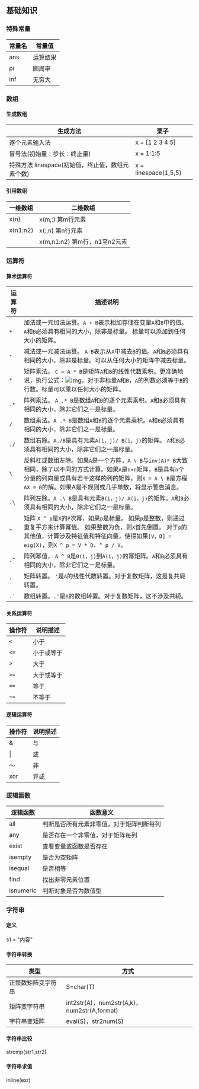 ## 基础知识

### 特殊常量

| 常量名  | 常量值  |
| ---- | ---- |
| ans  | 运算结果 |
| pi   | 圆周率  |
| inf  | 无穷大  |

### 数组

#### 生成数组

| 生成方法                           | 栗子                   |
| ------------------------------ | -------------------- |
| 逐个元素输入法                        | x = [1 2 3 4 5]      |
| 冒号法(初始量：步长：终止量)                | x = 1:1:5            |
| 特殊方法 linespace(初始值，终止值，数组元素个数) | x = linespace(1,5,5) |

#### 引用数组

| 一维数组     | 二维数组                   |
| -------- | ---------------------- |
| x(n)     | x(m,:) 第m行元素           |
| x(n1:n2) | x(:,n) 第n行元素           |
|          | x(m,n1:n2) 第m行，n1至n2元素 |

### 运算符

#### 算术运算符

| 运算符  | 描述说明                                     |
| ---- | ---------------------------------------- |
| `+`  | 加法或一元加法运算。`A + B`表示相加存储在变量`A`和`B`中的值。`A`和`B`必须具有相同的大小，除非是标量。 标量可以添加到任何大小的矩阵。 |
| `-`  | 减法或一元减法运算。 `A-B`表示从`A`中减去`B`的值。`A`和`B`必须具有相同的大小，除非是标量。可以从任何大小的矩阵中减去标量。 |
| `*`  | 矩阵乘法。 `C = A * B`是矩阵`A`和`B`的线性代数乘积。更准确地说，执行公式：![img](http://www.yiibai.com/uploads/images/201709/3009/741170918_87743.jpg)，对于非标量`A`和`B`，`A`的列数必须等于`B`的行数。标量可以乘以任何大小的矩阵。 |
| `.*` | 阵列乘法。 `A .* B`是数组`A`和`B`的逐个元素乘积。`A`和`B`必须具有相同的大小，除非它们之一是标量。 |
| `/`  | 数组乘法。`A .* B`是数组`A`和`B`的逐个元素乘积。`A`和`B`必须具有相同的大小，除非它们之一是标量。 |
| `./` | 数组右除。`A./B`是具有元素`A(i，j)/ B(i，j)`的矩阵。 `A`和`B`必须具有相同的大小，除非它们之一是标量。 |
| `\`  | 反斜杠或数组左除。如果`A`是一个方阵，`A \ B`与`inv(A)* B`大致相同，除了以不同的方式计算。如果`A`是`n×n`矩阵，`B`是具有`n`个分量的列向量或具有若干这样的列的矩阵，则`X = A \ B`是方程`AX = B`的解。如果A是不规则或几乎单数，将显示警告消息。 |
| `.\` | 阵列左除。`A .\ B`是具有元素`B(i，j)/ A(i，j)`的矩阵。`A`和`B`必须具有相同的大小，除非它们之一是标量。 |
| `^`  | 矩阵 `X ^ p`是`X`的`P`次幂，如果`p`是标量。 如果`p`是整数，则通过重复平方来计算幂值。 如果整数为负，则`X`首先倒置。 对于`p`的其他值，计算涉及特征值和特征向量，使得如果`[V，D] = eig(X)`，则`X ^ p = V * D. ^ p / V`。 |
| `.^` | 阵列幂值， `A ^ B`是`B(i，j)`到`A(i，j)`的幂矩阵。`A`和`B`必须具有相同的大小，除非它们之一是标量。 |
| `'`  | 矩阵转置。 `'`是`A`的线性代数转置。对于复数矩阵，这是复共轭转置。     |
| `.'` | 数组转置。`.'`是`A`的数组转置。对于复数矩阵，这不涉及共轭。        |

#### 关系运算符

| 操作符  | 说明描述  |
| ---- | ----- |
| `<`  | 小于    |
| `<=` | 小于或等于 |
| `>`  | 大于    |
| `>=` | 大于或等于 |
| `==` | 等于    |
| `~=` | 不等于   |

#### 逻辑运算符

| 操作符  | 说明描述 |
| ---- | ---- |
| &    | 与    |
| \|   | 或    |
| ～    | 非    |
| xor  | 异或   |

### 逻辑函数

| 逻辑函数      | 函数意义                 |
| --------- | -------------------- |
| all       | 判断是否所有元素非零值，对于矩阵判断每列 |
| any       | 是否存在一个非零值，对于矩阵每列     |
| exist     | 查看变量或函数是否存在          |
| isempty   | 是否为空矩阵               |
| isequal   | 是否相等                 |
| find      | 找出非零元素位置             |
| isnumeric | 判断对象是否为数值型           |

### 字符串

#### 定义

s1 = "内容"

#### 字符串转换

| 类型        | 方式                                       |
| --------- | ---------------------------------------- |
| 正整数矩阵变字符串 | S=char(T)                                |
| 矩阵变字符串    | int2str(A)，num2str(A,k)，num2str(A,format) |
| 字符串变矩阵    | eval(S)，str2num(S)                       |

#### 字符串比较

strcmp(str1,str2)

#### 字符串求值

inline(exr)